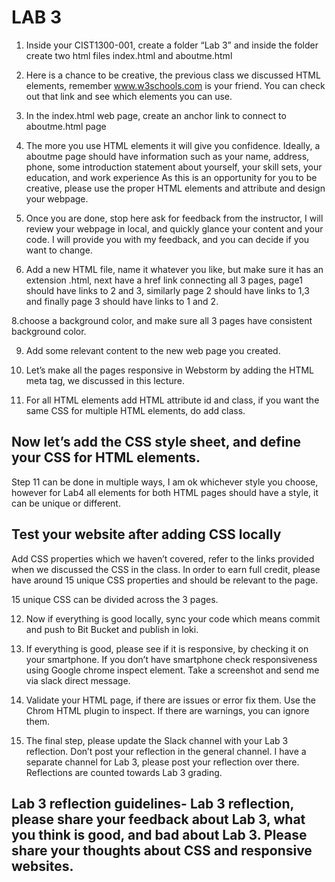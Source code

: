 # LAB 3

1.	Inside your CIST1300-001, create a folder “Lab 3” and inside the folder create two html files index.html and aboutme.html

2.	Here is a chance to be creative, the previous class we discussed HTML elements, remember www.w3schools.com is your friend. You can check out that link and see which elements you can use.

3.	In the index.html web page, create an anchor link to connect to aboutme.html page
 
4.	The more you use HTML elements it will give you confidence. Ideally, a aboutme page should have information such as your name, address, phone, some introduction statement about yourself, your skill sets, your education, and work experience  As this is an opportunity for you to be creative, please use the proper HTML elements and attribute and design your webpage.

6.	Once you are done, stop here ask for feedback from the instructor, I will review your webpage in local, and quickly glance your content and your code. I will provide you with my feedback, and you can decide if you want to change.


7. Add a new HTML file, name it whatever you like, but make sure it has an extension .html, next have a href link connecting all 3 pages, page1 should have links to 2 and 3, similarly page 2 should have links to 1,3 and finally page 3 should have links to 1 and 2.

8.choose a background color, and make sure all 3 pages have consistent background color. 

9.  Add some relevant content to the new web page you created.

10. Let’s make all the pages responsive in Webstorm by adding the HTML meta tag, we discussed in this lecture.

<meta name="viewport" content="width=device-width, initial-scale=1.0">

11. For all HTML elements add HTML attribute id and class, if you want the same CSS for multiple HTML elements, do add class.

## Now let’s add the CSS style sheet, and define your CSS for HTML elements.



Step 11 can be done in multiple ways, I am ok whichever style you choose, however for Lab4 all elements for both HTML pages should have a style, it can be unique or different.


## Test your website after adding CSS locally

Add CSS properties which we haven’t covered, refer to the links provided when we discussed the CSS in the class. In order to earn full credit, please have around 15 unique CSS properties and should be relevant to the page.  

15 unique CSS can be divided across the 3 pages.

12. Now if everything is good locally, sync your code which means commit and push to Bit Bucket and publish in loki.

13. If everything is good, please see if it is responsive, by checking it on your smartphone. If you don’t have smartphone check responsiveness using Google chrome inspect element. Take a screenshot and send me via slack direct message.


14.  Validate your HTML page, if there are issues or error fix them. Use the Chrom HTML plugin to inspect. If there are warnings, you can ignore them.

15. The final step, please update the Slack channel with your Lab 3 reflection. Don’t post your reflection in the general channel. I have a separate channel for Lab 3, please post your reflection over there. Reflections are counted towards Lab 3 grading.



## Lab 3 reflection guidelines- Lab 3 reflection, please share your feedback about Lab 3, what you think is good, and bad about Lab 3. Please share your thoughts about CSS and responsive websites.




